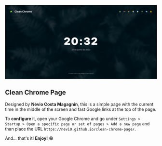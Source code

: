 <img src="/assets/images/preview.png" alt="Clean Chrome page preview">

## Clean Chrome Page

Designed by **Névio Costa Magagnin**, this is a simple page with the current time in the middle of the screen and fast Google links at the top of the page.

To **configure** it, open your Google Chrome and go under `Settings > Startup > Open a specific page or set of pages > Add a new page` and than place the URL `https://nevi0.github.io/clean-chrome-page/`.

And... that's it! **Enjoy!** :grin:
